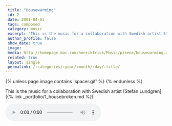 ```yaml
---
 title: "Housewarming"
 id: 2
 date: 2001-04-01
 tags: composed
 category: music
 excerpt: "This is the music for a collaboration with Swedish artist Stefan Lundgren...."
 author_profile: false
 show_date: true
 image: 
 media: http://homepage.mac.com/henrikfrisk/Music/pikene/housewarming.mp3
 related: true
 layout: single
 permalink: /:categories/:year/:month/:day/:title/
---
```

{% unless page.image contains 'spacer.gif' %}
{% endunless %}

This is the music for a collaboration with Swedish artist [Stefan Lundgren]({% link _portfolio/1_housebroken.md %})

![](http://homepage.mac.com/henrikfrisk/Music/pikene/housewarming.mp3)
